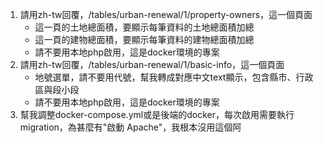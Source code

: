1. 請用zh-tw回覆，/tables/urban-renewal/1/property-owners，這一個頁面
    - 這一頁的土地總面積，要顯示每筆資料的土地總面積加總
    - 這一頁的建物總面積，要顯示每筆資料的建物總面積加總
    - 請不要用本地php啟用，這是docker環境的專案
2. 請用zh-tw回覆，/tables/urban-renewal/1/basic-info，這一個頁面
    - 地號選單，請不要用代號，幫我轉成對應中文text顯示，包含縣市、行政區與段小段
    - 請不要用本地php啟用，這是docker環境的專案
3. 幫我調整docker-compose.yml或是後端的docker，每次啟用需要執行migration，為甚麼有"啟動 Apache"，我根本沒用這個阿

